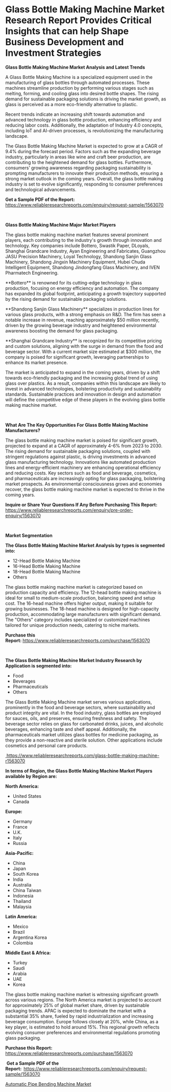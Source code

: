 <p><h1>Glass Bottle Making Machine Market Research Report Provides Critical Insights that can help Shape Business Development and Investment Strategies</h1></p><p><strong>Glass Bottle Making Machine Market Analysis and Latest Trends</strong></p>
<p><p>A Glass Bottle Making Machine is a specialized equipment used in the manufacturing of glass bottles through automated processes. These machines streamline production by performing various stages such as melting, forming, and cooling glass into desired bottle shapes. The rising demand for sustainable packaging solutions is driving the market growth, as glass is perceived as a more eco-friendly alternative to plastic. </p><p>Recent trends indicate an increasing shift towards automation and advanced technology in glass bottle production, enhancing efficiency and reducing labor costs. Additionally, the adaptation of Industry 4.0 concepts, including IoT and AI-driven processes, is revolutionizing the manufacturing landscape. </p><p>The Glass Bottle Making Machine Market is expected to grow at a CAGR of 9.4% during the forecast period. Factors such as the expanding beverage industry, particularly in areas like wine and craft beer production, are contributing to the heightened demand for glass bottles. Furthermore, consumers’ growing awareness regarding packaging sustainability is prompting manufacturers to innovate their production methods, ensuring a strong market outlook in the coming years. Overall, the glass bottle making industry is set to evolve significantly, responding to consumer preferences and technological advancements.</p></p>
<p><strong>Get a Sample PDF of the Report:&nbsp;</strong> <a href="https://www.reliableresearchreports.com/enquiry/request-sample/1563070?utm_campaign=3193&utm_medium=2&utm_source=Github&utm_content=ia&utm_term=11042025&utm_id=glass-bottle-making-machine">https://www.reliableresearchreports.com/enquiry/request-sample/1563070</a></p>
<p>&nbsp;</p>
<p><strong>Glass Bottle Making Machine Major Market Players</strong></p>
<p><p>The glass bottle making machine market features several prominent players, each contributing to the industry's growth through innovation and technology. Key companies include Bottero, Swastik Paper, DLoyals, Shanghai Grandcare Industry, Ayan Engineering and Fabricates, Guangzhou JASU Precision Machinery, Loyal Technology, Shandong Sanjin Glass Machinery, Shandong Jingxin Machinery Equipment, Hubei Chuda Intelligent Equipment, Shandong Jindongfang Glass Machinery, and IVEN Pharmatech Engineering.</p><p>**Bottero** is renowned for its cutting-edge technology in glass production, focusing on energy efficiency and automation. The company has expanded its global footprint, anticipating a growth trajectory supported by the rising demand for sustainable packaging solutions.</p><p>**Shandong Sanjin Glass Machinery** specializes in production lines for various glass products, with a strong emphasis on R&D. The firm has seen a notable increase in revenue, reaching approximately $50 million recently, driven by the growing beverage industry and heightened environmental awareness boosting the demand for glass packaging.</p><p>**Shanghai Grandcare Industry** is recognized for its competitive pricing and custom solutions, aligning with the surge in demand from the food and beverage sector. With a current market size estimated at $300 million, the company is poised for significant growth, leveraging partnerships to enhance its market presence.</p><p>The market is anticipated to expand in the coming years, driven by a shift towards eco-friendly packaging and the increasing global trend of using glass over plastics. As a result, companies within this landscape are likely to invest in advanced technologies, bolstering productivity and sustainability standards. Sustainable practices and innovation in design and automation will define the competitive edge of these players in the evolving glass bottle making machine market.</p></p>
<p>&nbsp;</p>
<p><strong>What Are The Key Opportunities For Glass Bottle Making Machine Manufacturers?</strong></p>
<p><p>The glass bottle making machine market is poised for significant growth, projected to expand at a CAGR of approximately 4-6% from 2023 to 2030. The rising demand for sustainable packaging solutions, coupled with stringent regulations against plastic, is driving investments in advanced glass manufacturing technology. Innovations like automated production lines and energy-efficient machinery are enhancing operational efficiency and reducing costs. Key sectors such as food and beverage, cosmetics, and pharmaceuticals are increasingly opting for glass packaging, bolstering market prospects. As environmental consciousness grows and economies recover, the glass bottle making machine market is expected to thrive in the coming years.</p></p>
<p><strong>Inquire or Share Your Questions If Any Before Purchasing This Report:</strong> <a href="https://www.reliableresearchreports.com/enquiry/pre-order-enquiry/1563070?utm_campaign=3193&utm_medium=2&utm_source=Github&utm_content=ia&utm_term=11042025&utm_id=glass-bottle-making-machine">https://www.reliableresearchreports.com/enquiry/pre-order-enquiry/1563070</a></p>
<p>&nbsp;</p>
<p><strong>Market Segmentation</strong></p>
<p><strong>The Glass Bottle Making Machine Market Analysis by types is segmented into:</strong></p>
<p><ul><li>12-Head Bottle Making Machine</li><li>16-Head Bottle Making Machine</li><li>18-Head Bottle Making Machine</li><li>Others</li></ul></p>
<p><p>The glass bottle making machine market is categorized based on production capacity and efficiency. The 12-head bottle making machine is ideal for small to medium-scale production, balancing speed and setup cost. The 16-head machine offers higher output, making it suitable for growing businesses. The 18-head machine is designed for high-capacity production, accommodating large manufacturers with significant demand. The "Others" category includes specialized or customized machines tailored for unique production needs, catering to niche markets.</p></p>
<p><strong>Purchase this Report:&nbsp;</strong><a href="https://www.reliableresearchreports.com/purchase/1563070?utm_campaign=3193&utm_medium=2&utm_source=Github&utm_content=ia&utm_term=11042025&utm_id=glass-bottle-making-machine">https://www.reliableresearchreports.com/purchase/1563070</a></p>
<p>&nbsp;</p>
<p><strong>The Glass Bottle Making Machine Market Industry Research by Application is segmented into:</strong></p>
<p><ul><li>Food</li><li>Beverages</li><li>Pharmaceuticals</li><li>Others</li></ul></p>
<p><p>The Glass Bottle Making Machine market serves various applications, prominently in the food and beverage sectors, where sustainability and product integrity are vital. In the food industry, glass bottles are employed for sauces, oils, and preserves, ensuring freshness and safety. The beverage sector relies on glass for carbonated drinks, juices, and alcoholic beverages, enhancing taste and shelf appeal. Additionally, the pharmaceuticals market utilizes glass bottles for medicine packaging, as they provide a non-reactive and sterile solution. Other applications include cosmetics and personal care products.</p></p>
<p><a href="https://www.reliableresearchreports.com/glass-bottle-making-machine-r1563070?utm_campaign=3193&utm_medium=2&utm_source=Github&utm_content=ia&utm_term=11042025&utm_id=glass-bottle-making-machine">&nbsp;https://www.reliableresearchreports.com/glass-bottle-making-machine-r1563070</a></p>
<p><strong>In terms of Region, the Glass Bottle Making Machine Market Players available by Region are:</strong></p>
<p>
    <p> <strong> North America: </strong>
        <ul>
            <li>United States</li>
            <li>Canada</li>
        </ul>
        </p> 
    <p> <strong> Europe: </strong>
        <ul>
            <li>Germany</li>
            <li>France</li>
            <li>U.K.</li>
            <li>Italy</li>
            <li>Russia</li>
        </ul>
        </p> 
    <p> <strong> Asia-Pacific: </strong>
        <ul>
            <li>China</li>
            <li>Japan</li>
            <li>South Korea</li>
            <li>India</li>
            <li>Australia</li>
            <li>China Taiwan</li>
            <li>Indonesia</li>
            <li>Thailand</li>
            <li>Malaysia</li>
        </ul>
        </p> 
    <p> <strong> Latin America: </strong>
        <ul>
            <li>Mexico</li>
            <li>Brazil</li>
            <li>Argentina Korea</li>
            <li>Colombia</li>
        </ul>
        </p> 
    <p> <strong> Middle East & Africa: </strong>
        <ul>
            <li>Turkey</li>
            <li>Saudi</li>
            <li>Arabia</li>
            <li>UAE</li>
            <li>Korea</li>
        </ul>
    </p>
    </p>
<p><p>The glass bottle making machine market is witnessing significant growth across various regions. The North America market is projected to account for approximately 25% of global market share, driven by sustainable packaging trends. APAC is expected to dominate the market with a substantial 35% share, fueled by rapid industrialization and increasing beverage consumption. Europe follows closely at 20%, while China, as a key player, is estimated to hold around 15%. This regional growth reflects evolving consumer preferences and environmental regulations promoting glass packaging.</p></p>
<p><strong>Purchase this Report: </strong><a href="https://www.reliableresearchreports.com/purchase/1563070?utm_campaign=3193&utm_medium=2&utm_source=Github&utm_content=ia&utm_term=11042025&utm_id=glass-bottle-making-machine">https://www.reliableresearchreports.com/purchase/1563070</a></p>
<p>&nbsp;<strong>Get a Sample PDF of the Report:&nbsp;&nbsp;</strong><a href="https://www.reliableresearchreports.com/enquiry/request-sample/1563070?utm_campaign=3193&utm_medium=2&utm_source=Github&utm_content=ia&utm_term=11042025&utm_id=glass-bottle-making-machine">https://www.reliableresearchreports.com/enquiry/request-sample/1563070</a></p>
<p><strong></strong></p>
<p><p><a href="https://github.com/meenafadilkh/Market-Research-Report-List-1/blob/main/automatic-pipe-bending-machine-market.md?utm_campaign=3193&utm_medium=2&utm_source=Github&utm_content=ia&utm_term=11042025&utm_id=glass-bottle-making-machine">Automatic Pipe Bending Machine Market</a></p></p>